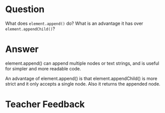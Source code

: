 # Question

What does `element.append()` do? What is an advantage it has over `element.appendChild()`?

# Answer
element.append() can append multiple nodes or text strings, and is useful for simpler and more readable code.

An advantage of element.append() is that 
element.appendChild() is more strict and it only accepts a single node. Also it returns the appended node.

# Teacher Feedback